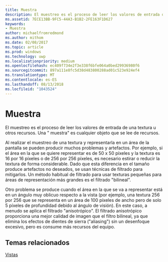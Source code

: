 ```yaml
---
title: Muestra
description: El muestreo es el proceso de leer los valores de entrada de una textura u otros recursos. Una \ 0034; muestra \ 0034; es cualquier objeto que se lee de recursos.
ms.assetid: 7ECE13BB-9FC5-44A3-B1B2-2FE163F1D627
keywords:
- Muestra
author: michaelfromredmond
ms.author: mithom
ms.date: 02/08/2017
ms.topic: article
ms.prod: windows
ms.technology: uwp
ms.localizationpriority: medium
ms.openlocfilehash: ec409f734e2f3e338f6bfe064a0bed29936980f6
ms.sourcegitcommit: 897a111e8fc5d38d483800288ad01c523e924ef4
ms.translationtype: MT
ms.contentlocale: es-ES
ms.lasthandoff: 08/13/2018
ms.locfileid: "1043524"
---
```

# <a name="sampler"></a>Muestra


El muestreo es el proceso de leer los valores de entrada de una textura u otros recursos. Una " muestra" es cualquier objeto que se lee de recursos.

Al realizar el muestreo de una textura y representarla en un área de la pantalla se pueden producir muchos problemas y artefactos. Por ejemplo, si el área en la que se quiere representar es de 50 x 50 píxeles y la textura es 16 por 16 píxeles o de 256 por 256 píxeles, es necesario estirar o reducir la textura de forma considerable. Dado que esta diferencia en el tamaño produce artefactos no deseados, se usan técnicas de filtrado para mitigarlos. Un método habitual de filtrado para usar texturas pequeñas para áreas de representación más grandes es el filtrado "bilineal".

Otro problema se produce cuando el área en la que se va a representar está en un ángulo muy oblicuo respecto a la vista (por ejemplo, una textura 256 por 256 que se representa en un área de 100 píxeles de ancho pero de solo 5 píxeles de profundidad debido al ángulo de visión). En este caso, a menudo se aplica el filtrado "anisotrópico". El filtrado anisotrópico proporciona una mejor calidad de imagen que el filtro bilineal, ya que elimina los efectos de dientes de sierra ("aliasing") sin un desenfoque excesivo, pero es consume más recursos del equipo.

## <a name="span-idrelated-topicsspanrelated-topics"></a><span id="related-topics"></span>Temas relacionados


[Vistas](views.md)

 

 




